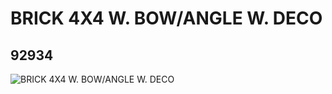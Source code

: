 # BRICK 4X4 W. BOW/ANGLE W. DECO
## 92934
![BRICK 4X4 W. BOW/ANGLE W. DECO](https://lc-www-live-s.legocdn.com/media/bricks/5/2/4598014.jpg)
